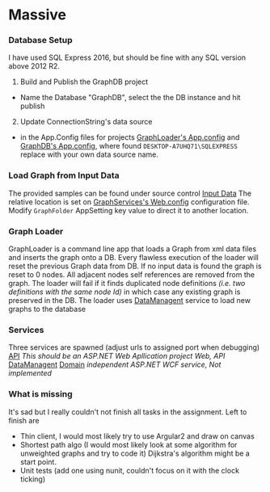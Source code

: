 # Massive

### Database Setup
I have used SQL Express 2016, but should be fine with any SQL version above 2012 R2.

1. Build and Publish the GraphDB project
  - Name the Database "GraphDB", select the the DB instance and hit publish
2. Update ConnectionString's data source
  - in the App.Config files for projects [GraphLoader's App.config](https://github.com/Zefrock/Massive/blob/master/MassiveSolution/GraphLoader/App.config) and [GraphDB's App.config](https://github.com/Zefrock/Massive/blob/master/MassiveSolution/GraphLib/App.Config), where found `DESKTOP-A7UHQ71\SQLEXPRESS` replace with your own data source name.

### Load Graph from Input Data
The provided samples can be found under source control [Input Data](https://github.com/Zefrock/Massive/tree/master/InputData)
The relative location is set on [GraphServices's Web.config](https://github.com/Zefrock/Massive/blob/master/MassiveSolution/GraphServices/Web.config) configuration file.
Modify `GraphFolder` AppSetting key value to direct it to another location.

### Graph Loader
GraphLoader is a command line app that loads a Graph from xml data files and inserts the graph onto a DB.
Every flawless execution of the loader will reset the previous Graph data from DB.
If no input data is found the graph is reset to 0 nodes.
All adjacent nodes self references are removed from the graph.
The loader will fail if it finds duplicated node definitions *(i.e. two definitions with the same node Id)* in which case any existing graph is preserved in the DB.
The loader uses [DataManagent](http://localhost/GraphData.svc) service to load new graphs to the database 

### Services
Three services are spawned (adjust urls to assigned port when debugging)
[API](http://localhost/GraphApi.svc) *This should be an ASP.NET Web Apllication project Web, API*
[DataManagent](http://localhost/GraphData.svc) 
[Domain](http://localhost/GraphDomain.svc) *independent ASP.NET WCF service, Not implemented*

### What is missing
It's sad but I really couldn't not finish all tasks in the assignment.
Left to finish are
- Thin client, I would most likely try to use Argular2 and draw on canvas
- Shortest path algo (I would most likely look at some algorithm for unweighted graphs and try to code it) Dijkstra's algorithm might be a start point.
- Unit tests (add one using nunit, couldn't focus on it with the clock ticking)
